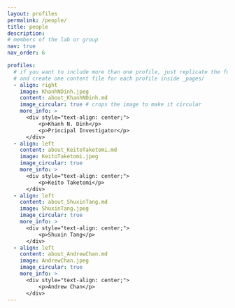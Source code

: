 ```yaml
---
layout: profiles
permalink: /people/
title: people
description: 
# members of the lab or group
nav: true
nav_order: 6

profiles:
  # if you want to include more than one profile, just replicate the following block
  # and create one content file for each profile inside _pages/
  - align: right
    image: KhanhNDinh.jpeg
    content: about_KhanhNDinh.md
    image_circular: true # crops the image to make it circular
    more_info: >
      <div style="text-align: center;">
          <p>Khanh N. Dinh</p>
          <p>Principal Investigator</p>
      </div>
  - align: left
    content: about_KeitoTaketomi.md
    image: KeitoTaketomi.jpeg
    image_circular: true 
    more_info: >
      <div style="text-align: center;">
          <p>Keito Taketomi</p>
      </div>
  - align: left
    content: about_ShuxinTang.md
    image: ShuxinTang.jpeg
    image_circular: true 
    more_info: >
      <div style="text-align: center;">
          <p>Shuxin Tang</p>
      </div>
  - align: left
    content: about_AndrewChan.md
    image: AndrewChan.jpeg
    image_circular: true 
    more_info: >
      <div style="text-align: center;">
          <p>Andrew Chan</p>
      </div>
---
```

